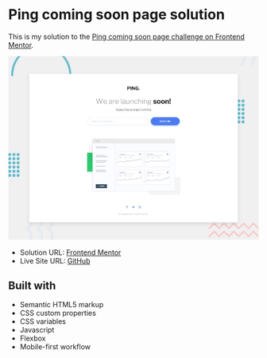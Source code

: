 <h1>Ping coming soon page solution</h1>

This is my solution to the [Ping coming soon page challenge on Frontend Mentor](https://www.frontendmentor.io/challenges/ping-single-column-coming-soon-page-5cadd051fec04111f7b848da).


<img src="images/desktop-preview.jpg">


- Solution URL: [Frontend Mentor](https://www.frontendmentor.io/solutions/intro-component-with-sign-up-form-using-flexbox-Uqx_uNP8X-)
- Live Site URL: [GitHub](https://kalebemax.github.io/intro-component-with-sign-up-form/)


<h2>Built with</h2>

- Semantic HTML5 markup
- CSS custom properties
- CSS variables
- Javascript
- Flexbox
- Mobile-first workflow